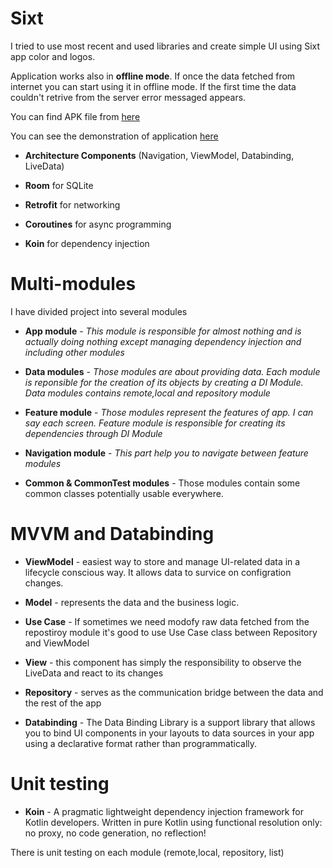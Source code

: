 # Sixt

I tried to use most recent and used libraries and create simple UI using Sixt app color and logos.

Application works also in **offline mode**. If once the data fetched from internet you can start using it in offline mode. If the first time the data couldn't retrive from the server error messaged appears.

You can find APK file from [here](http://bit.ly/2rgdQ9n)

You can see the demonstration of application [here](https://youtu.be/vJePn2CLm_8)

- **Architecture Components** (Navigation, ViewModel, Databinding, LiveData)

- **Room** for SQLite

- **Retrofit** for networking

- **Coroutines** for async programming

- **Koin** for dependency injection

# Multi-modules

I have divided project into several modules

- **App module** - *This module is responsible for almost nothing and is actually doing nothing except managing dependency injection and including other modules*

- **Data modules** - *Those modules are about providing data. Each module is reponsible for the creation of its objects by creating a DI Module. Data modules contains remote,local and repository module*

- **Feature module** - *Those modules represent the features of app. I can say each screen. Feature module is responsible for creating its dependencies through DI Module*

- **Navigation module** - *This part help you to navigate between feature modules*

- **Common & CommonTest modules** - Those modules contain some common classes potentially usable everywhere. 

# MVVM and Databinding
- **ViewModel** - easiest way to store and manage UI-related data in a lifecycle conscious way. It allows data to survice on configration changes.

- **Model** - represents the data and the business logic.

- **Use Case** - If sometimes we need modofy raw data fetched from the repostiroy module it's good to use Use Case class between Repository and ViewModel

- **View** - this component has simply the responsibility to observe the LiveData and react to its changes

- **Repository** - serves as the communication bridge between the data and the rest of the app

- **Databinding** - The Data Binding Library is a support library that allows you to bind UI components in your layouts to data sources in your app using a declarative format rather than programmatically.

# Unit testing
- **Koin**  - A pragmatic lightweight dependency injection framework for Kotlin developers. Written in pure Kotlin using functional resolution only: no proxy, no code generation, no reflection!

There is unit testing on each module (remote,local, repository, list)
